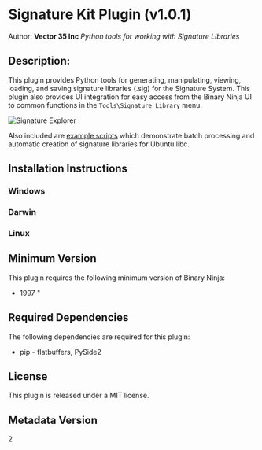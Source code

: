 # Signature Kit Plugin (v1.0.1)
Author: **Vector 35 Inc**
_Python tools for working with Signature Libraries_
## Description:
This plugin provides Python tools for generating, manipulating, viewing, loading, and saving signature libraries (.sig) for the Signature System. This plugin also provides UI integration for easy access from the Binary Ninja UI to common functions in the `Tools\Signature Library` menu.


![Signature Explorer](https://raw.githubusercontent.com/vector35/sigkit/master/images/explorer.png)

Also included are [example scripts](https://github.com/Vector35/sigkit/tree/master/examples) which demonstrate batch processing and automatic creation of signature libraries for Ubuntu libc.



## Installation Instructions

### Windows



### Darwin



### Linux


## Minimum Version

This plugin requires the following minimum version of Binary Ninja:

 * 1997
"


## Required Dependencies

The following dependencies are required for this plugin:

 * pip - flatbuffers, PySide2


## License

This plugin is released under a MIT license.
## Metadata Version

2
